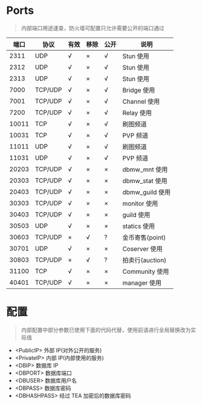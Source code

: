 # Ports
> 内部端口用途速查，防火墙可配置只允许需要公开的端口通过

| 端口 | 协议 | 有效 | 移除 | 公开 | 说明 |
| ---- | ---- | ---- | ---- | ---- | ---- |
| 2311 | UDP | √ | × | √ | Stun 使用 |
| 2312 | UDP | √ | × | √ | Stun 使用 |
| 2313 | UDP | √ | × | √ | Stun 使用 |
| 7000 | TCP/UDP | √ | × | √ | Bridge 使用 |
| 7001 | TCP/UDP | √ | × | √ | Channel 使用 |
| 7200 | TCP/UDP | √ | × | √ | Relay 使用 |
| 10011 | TCP | √ | × | √ | 刷图频道 |
| 10031 | TCP | √ | × | √ | PVP 频道 |
| 11011 | UDP | √ | × | √ | 刷图频道 |
| 11031 | UDP | √ | × | √ | PVP 频道 |
| 20203 | TCP/UDP | √ | × | × | dbmw_mnt 使用 |
| 20303 | TCP/UDP | √ | × | × | dbmw_stat 使用 |
| 20403 | TCP/UDP | √ | × | × | dbmw_guild 使用 |
| 30303 | TCP/UDP | √ | × | × | monitor 使用 |
| 30403 | TCP/UDP | √ | × | × | guild 使用 |
| 30503 | UDP | √ | × | × | statics 使用 |
| 30603 | TCP/UDP | × | √ | ? | 金币寄售(point) |
| 30701 | UDP | √ | × | × | Coserver 使用 |
| 30803 | TCP/UDP | × | √ | ? | 拍卖行(auction) |
| 31100 | TCP | √ | × | × | Community 使用 |
| 40401 | TCP/UDP | √ | × | × | manager 使用 |

# 配置
> 内部配置中部分参数已使用下面的代码代替，使用前请进行全局替换改为实际值

* &lt;PublicIP&gt;   外部 IP(对外公开的服务)
* &lt;PrivateIP&gt;  内部 IP(内部使用的服务)
* &lt;DBIP&gt;       数据库 IP
* &lt;DBPORT&gt;     数据库端口
* &lt;DBUSER&gt;     数据库用户名
* &lt;DBPASS&gt;     数据库密码
* &lt;DBHASHPASS&gt; 经过 TEA 加密后的数据库密码 <!-- TODO Hash 算法？ -->
